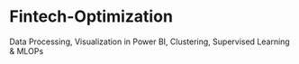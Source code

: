 # Fintech-Optimization
Data Processing, Visualization in Power BI, Clustering, Supervised Learning &amp; MLOPs
